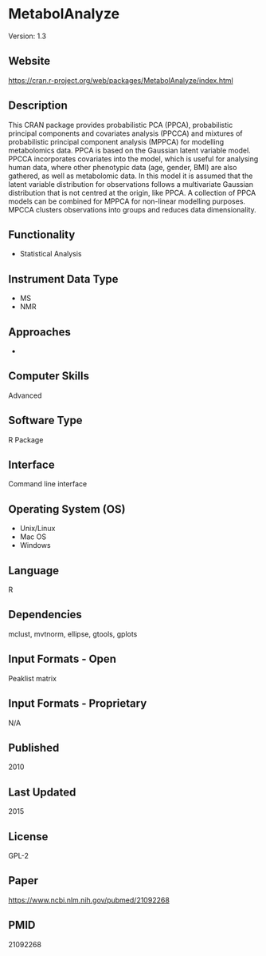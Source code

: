 # MetabolAnalyze
Version: 1.3

## Website
https://cran.r-project.org/web/packages/MetabolAnalyze/index.html

## Description
This CRAN package provides probabilistic PCA (PPCA), probabilistic principal components and covariates analysis (PPCCA) and mixtures of probabilistic principal component analysis (MPPCA) for modelling metabolomics data. PPCA is based on the Gaussian latent variable model. PPCCA incorporates covariates into the model, which is useful for analysing human data, where other phenotypic data (age, gender, BMI) are also gathered, as well as metabolomic data. In this model it is assumed that the latent variable distribution for observations follows a multivariate Gaussian distribution that is not centred at the origin, like PPCA. A collection of PPCA models can be combined for MPPCA for non-linear modelling purposes. MPCCA clusters observations into groups and reduces data dimensionality.

## Functionality
- Statistical Analysis

## Instrument Data Type
- MS
- NMR

## Approaches
-

## Computer Skills
Advanced

## Software Type
R Package

## Interface
Command line interface

## Operating System (OS)
- Unix/Linux
- Mac OS
- Windows

## Language
R

## Dependencies
mclust, mvtnorm, ellipse, gtools, gplots

## Input Formats - Open
Peaklist matrix

## Input Formats - Proprietary
N/A

## Published
2010

## Last Updated
2015

## License
GPL-2

## Paper
https://www.ncbi.nlm.nih.gov/pubmed/21092268

## PMID
21092268
